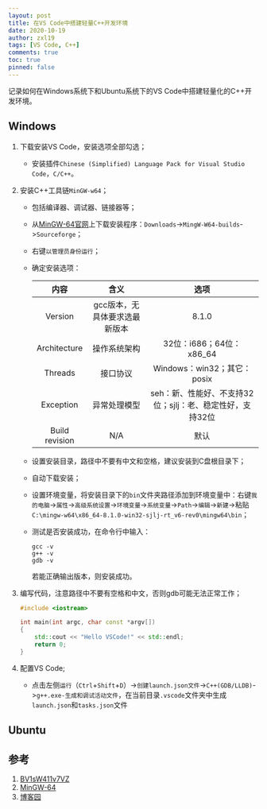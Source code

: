 ```yaml
---
layout: post
title: 在VS Code中搭建轻量C++开发环境
date: 2020-10-19
author: zxl19
tags: [VS Code, C++]
comments: true
toc: true
pinned: false
---
```


记录如何在Windows系统下和Ubuntu系统下的VS Code中搭建轻量化的C++开发环境。

<!-- more -->

## Windows

1. 下载安装VS Code，安装选项全部勾选；
    + 安装插件`Chinese (Simplified) Language Pack for Visual Studio Code`，`C/C++`。
2. 安装C++工具链`MinGW-w64`；
    + 包括编译器、调试器、链接器等；
    + 从[MinGW-64官网](http://mingw-w64.org/doku.php)上下载安装程序：`Downloads`->`MingW-W64-builds`->`Sourceforge`；
    + 右键`以管理员身份运行`；
    + 确定安装选项：

        | 内容 | 含义 | 选项 |
        | :----: | :----: | :----: |
        | Version | gcc版本，无具体要求选最新版本 | 8.1.0 |
        | Architecture | 操作系统架构 | 32位：i686；64位：x86_64 |
        | Threads | 接口协议 | Windows：win32；其它：posix |
        | Exception | 异常处理模型 | seh：新、性能好、不支持32位；sjlj：老、稳定性好，支持32位 |
        | Build revision | N/A | 默认 |

    + 设置安装目录，路径中不要有中文和空格，建议安装到C盘根目录下；
    + 自动下载安装；
    + 设置环境变量，将安装目录下的`bin`文件夹路径添加到环境变量中：右键`我的电脑`->`属性`->`高级系统设置`->`环境变量`->`系统变量`->`Path`->`编辑`->`新建`->粘贴`C:\mingw-w64\x86_64-8.1.0-win32-sjlj-rt_v6-rev0\mingw64\bin`；
    + 测试是否安装成功，在命令行中输入：

        ```shell
        gcc -v
        g++ -v
        gdb -v
        ```

        若能正确输出版本，则安装成功。
3. 编写代码，注意路径中不要有空格和中文，否则gdb可能无法正常工作；

    ```C++
    #include <iostream>

    int main(int argc, char const *argv[])
    {
        std::cout << "Hello VSCode!" << std::endl;
        return 0;
    }
    ```

4. 配置VS Code;
    + 点击左侧`运行`（`Ctrl`+`Shift`+`D`）->`创建launch.json文件`->`C++(GDB/LLDB)`->`g++.exe-生成和调试活动文件`，在当前目录`.vscode`文件夹中生成`launch.json`和`tasks.json`文件

## Ubuntu

## 参考

1. [BV1sW411v7VZ](https://www.bilibili.com/video/BV1sW411v7VZ)
2. [MinGW-64](http://mingw-w64.org/doku.php)
3. [博客园](https://www.cnblogs.com/ggg-327931457/p/9694516.html)
